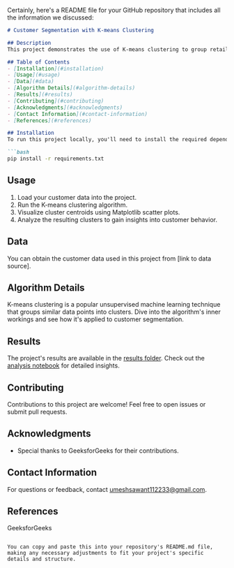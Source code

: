 Certainly, here's a README file for your GitHub repository that includes all the information we discussed:

```markdown
# Customer Segmentation with K-means Clustering

## Description
This project demonstrates the use of K-means clustering to group retail store customers based on their purchase history. Explore customer segmentation and learn how to visualize cluster centroids using Matplotlib scatter plots.

## Table of Contents
- [Installation](#installation)
- [Usage](#usage)
- [Data](#data)
- [Algorithm Details](#algorithm-details)
- [Results](#results)
- [Contributing](#contributing)
- [Acknowledgments](#acknowledgments)
- [Contact Information](#contact-information)
- [References](#references)

## Installation
To run this project locally, you'll need to install the required dependencies. Use the following command:

```bash
pip install -r requirements.txt
```

## Usage
1. Load your customer data into the project.
2. Run the K-means clustering algorithm.
3. Visualize cluster centroids using Matplotlib scatter plots.
4. Analyze the resulting clusters to gain insights into customer behavior.

## Data
You can obtain the customer data used in this project from [link to data source].

## Algorithm Details
K-means clustering is a popular unsupervised machine learning technique that groups similar data points into clusters. Dive into the algorithm's inner workings and see how it's applied to customer segmentation.

## Results
The project's results are available in the [results folder](/results). Check out the [analysis notebook](/notebooks/analysis.ipynb) for detailed insights.

## Contributing
Contributions to this project are welcome! Feel free to open issues or submit pull requests.

## Acknowledgments
- Special thanks to GeeksforGeeks for their contributions.

## Contact Information
For questions or feedback, contact umeshsawant112233@gmail.com.

## References
GeeksforGeeks

```

You can copy and paste this into your repository's README.md file, making any necessary adjustments to fit your project's specific details and structure.
